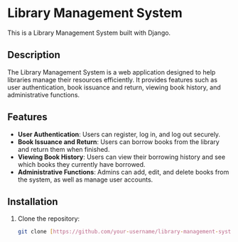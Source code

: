 # Library Management System

This is a Library Management System built with Django.

## Description

The Library Management System is a web application designed to help libraries manage their resources efficiently. It provides features such as user authentication, book issuance and return, viewing book history, and administrative functions.

## Features

- **User Authentication**: Users can register, log in, and log out securely.
- **Book Issuance and Return**: Users can borrow books from the library and return them when finished.
- **Viewing Book History**: Users can view their borrowing history and see which books they currently have borrowed.
- **Administrative Functions**: Admins can add, edit, and delete books from the system, as well as manage user accounts.

## Installation

1. Clone the repository:

   ```bash
   git clone [https://github.com/your-username/library-management-system](https://github.com/kali565/library_management_system).git
